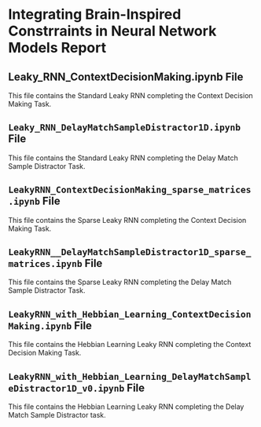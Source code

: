 # Integrating Brain-Inspired Constrraints in Neural Network Models Report
## Leaky_RNN_ContextDecisionMaking.ipynb File
This file contains the Standard Leaky RNN completing the Context Decision Making Task.
## `Leaky_RNN_DelayMatchSampleDistractor1D.ipynb` File
This file contains the Standard Leaky RNN completing the Delay Match Sample Distractor Task.
## `LeakyRNN_ContextDecisionMaking_sparse_matrices.ipynb` File
This file contains the Sparse Leaky RNN completing the Context Decision Making Task.
## `LeakyRNN__DelayMatchSampleDistractor1D_sparse_matrices.ipynb` File
This file contains the Sparse Leaky RNN completing the Delay Match Sample Distractor Task.
## `LeakyRNN_with_Hebbian_Learning_ContextDecisionMaking.ipynb` File
This file contains the Hebbian Learning Leaky RNN completing the Context Decision Making Task.
## `LeakyRNN_with_Hebbian_Learning_DelayMatchSampleDistractor1D_v0.ipynb` File
This file contains the Hebbian Learning Leaky RNN completing the Delay Match Sample Distractor task.
